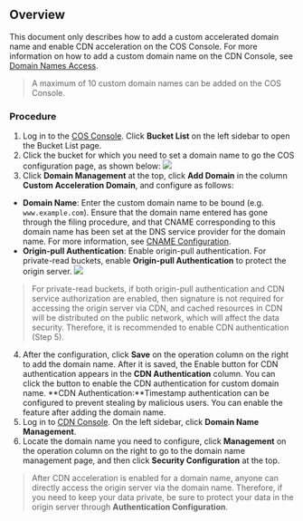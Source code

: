## Overview
This document only describes how to add a custom accelerated domain name and enable CDN acceleration on the COS Console. For more information on how to add a custom domain name on the CDN Console, see [Domain Names Access](https://intl.cloud.tencent.com/document/product/228/5734). 
> A maximum of 10 custom domain names can be added on the COS Console.

### Procedure

1. Log in to the [COS Console](https://console.cloud.tencent.com/cos5). Click **Bucket List** on the left sidebar to open the Bucket List page.
2. Click the bucket for which you need to set a domain name to go the COS configuration page, as shown below:
![](https://main.qcloudimg.com/raw/3eed29ea9c5fbb974fd459552d1d00ae.png)
3. Click **Domain Management** at the top, click **Add Domain** in the column **Custom Acceleration Domain**, and configure as follows:
 - **Domain Name**: Enter the custom domain name to be bound (e.g. `www.example.com`). Ensure that the domain name entered has gone through the filing procedure, and that CNAME corresponding to this domain name has been set at the DNS service provider for the domain name. For more information, see [CNAME Configuration](https://intl.cloud.tencent.com/document/product/228/3121).
 - **Origin-pull Authentication**: Enable origin-pull authentication. For private-read buckets, enable **Origin-pull Authentication** to protect the origin server.
![](https://main.qcloudimg.com/raw/1278367aed8eada850c00fa4d5e18a4b.png)
> For private-read buckets, if both origin-pull authentication and CDN service authorization are enabled, then signature is not required for accessing the origin server via CDN, and cached resources in CDN will be distributed on the public network, which will affect the data security. Therefore, it is recommended to enable CDN authentication (Step 5).
4. After the configuration, click **Save** on the operation column on the right to add the domain name. After it is saved, the Enable button for CDN authentication appears in the **CDN Authentication** column. You can click the button to enable the CDN authentication for custom domain name.
**CDN Authentication:**Timestamp authentication can be configured to prevent stealing by malicious users. You can enable the feature after adding the domain name.
5. Log in to [CDN Console](https://console.cloud.tencent.com/cdn/access). On the left sidebar, click **Domain Name Management**.
6. Locate the domain name you need to configure, click **Management** on the operation column on the right to go to the domain name management page, and then click **Security Configuration** at the top.

> After CDN acceleration is enabled for a domain name, anyone can directly access the origin server via the domain name. Therefore, if you need to keep your data private, be sure to protect your data in the origin server through **Authentication Configuration**.

